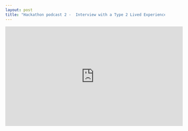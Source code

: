 ```yaml
---
layout: post
title: "Hackathon podcast 2 -  Interview with a Type 2 Lived Experience Person"
---
```


<iframe width="560" height="315" src="https://www.youtube.com/embed/sWaIsbcSmqA?si=8mALKeXWC6G2hDTO" title="YouTube video player" frameborder="0" allow="accelerometer; autoplay; clipboard-write; encrypted-media; gyroscope; picture-in-picture; web-share" referrerpolicy="strict-origin-when-cross-origin" allowfullscreen></iframe>

